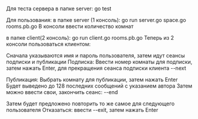 Для теста сервера в папке server:
go test

Для пользования: 
в папке server (1 консоль):
go run server.go space.go rooms.pb.go
В консоли ввести количество комнат

в папке client(2 консоль):
go run client.go rooms.pb.go
Теперь из 2 консоли пользоваться клиентом:

Сначала указываются имя и пароль пользователя, затем идут сеансы подписки и публикации
Подписка:
Ввести номер комнаты для подписки, затем нажать Enter, для прекращения сеанса подписки клиента --next

Публикация:
Выбрать комнату для публикации, затем нажать Enter
Будет выведено до 128 последних сообщений с указанием автора
Затем можно ввести свои, закончить сеанс: --end

Затем будет предложено повторить то же самое для следующего пользователя
Отказаться: ввести --exit, затем нажать Enter

